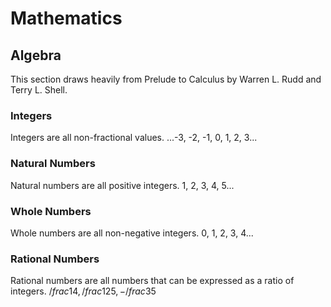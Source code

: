 # Mathematics

## Algebra

This section draws heavily from Prelude to Calculus by Warren L. Rudd and Terry L. Shell.

### Integers
Integers are all non-fractional values.
...-3, -2, -1, 0, 1, 2, 3...

### Natural Numbers
Natural numbers are all positive integers.
1, 2, 3, 4, 5...

### Whole Numbers
Whole numbers are all non-negative integers.
0, 1, 2, 3, 4...

### Rational Numbers
Rational numbers are all numbers that can be expressed as a ratio of integers.
$` /frac{1}{4} , /frac{12}{5} , -/frac{3}{5}  `$
